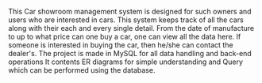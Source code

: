 This Car showroom management system is designed for such owners and users who are interested in cars. This system keeps track of all the cars along with their each and every single detail. From the date of manufacture to up to what price can one buy a car, one can view all the data here. If someone is interested in buying the car, then he/she can contact the dealer's.
The project is made in MySQL for all data handling and back-end operations
It contents ER diagrams for simple understanding and Query which can be performed using the database. 
